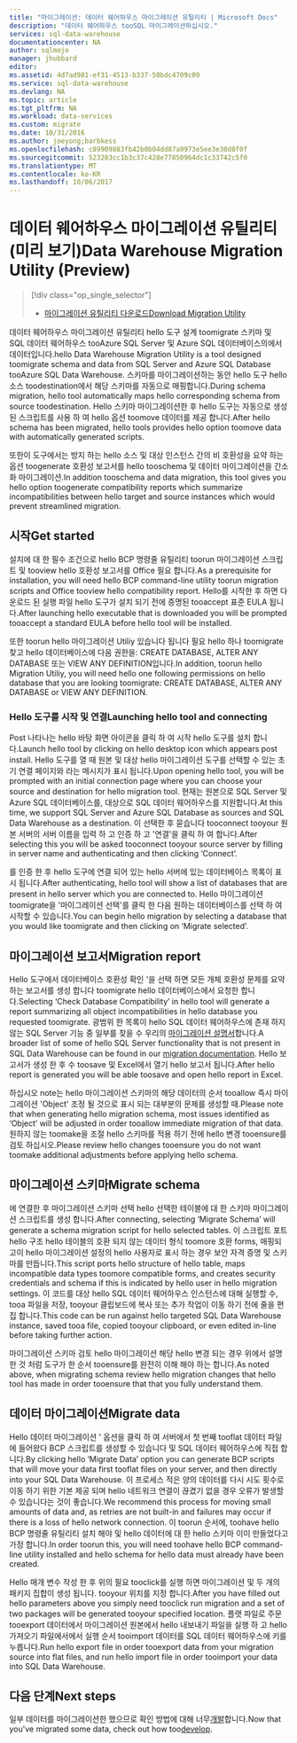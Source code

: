 ```yaml
---
title: "마이그레이션: 데이터 웨어하우스 마이그레이션 유틸리티 | Microsoft Docs"
description: "데이터 웨어하우스 tooSQL 마이그레이션하십시오."
services: sql-data-warehouse
documentationcenter: NA
author: sqlmojo
manager: jhubbard
editor: 
ms.assetid: 4d7ad981-ef31-4513-b337-50bdc4709c09
ms.service: sql-data-warehouse
ms.devlang: NA
ms.topic: article
ms.tgt_pltfrm: NA
ms.workload: data-services
ms.custom: migrate
ms.date: 10/31/2016
ms.author: joeyong;barbkess
ms.openlocfilehash: c89909883fb42b0b04dd87a9973e5ee3e30d8f0f
ms.sourcegitcommit: 523283cc1b3c37c428e77850964dc1c33742c5f0
ms.translationtype: MT
ms.contentlocale: ko-KR
ms.lasthandoff: 10/06/2017
---
```

# <a name="data-warehouse-migration-utility-preview"></a><span data-ttu-id="b7546-103">데이터 웨어하우스 마이그레이션 유틸리티(미리 보기)</span><span class="sxs-lookup"><span data-stu-id="b7546-103">Data Warehouse Migration Utility (Preview)</span></span>
> [!div class="op_single_selector"]
> * <span data-ttu-id="b7546-104">[마이그레이션 유틸리티 다운로드][Download Migration Utility]</span><span class="sxs-lookup"><span data-stu-id="b7546-104">[Download Migration Utility][Download Migration Utility]</span></span>
> 
> 

<span data-ttu-id="b7546-105">데이터 웨어하우스 마이그레이션 유틸리티 hello 도구 설계 toomigrate 스키마 및 SQL 데이터 웨어하우스 tooAzure SQL Server 및 Azure SQL 데이터베이스의에서 데이터입니다.</span><span class="sxs-lookup"><span data-stu-id="b7546-105">hello Data Warehouse Migration Utility is a tool designed toomigrate schema and data from SQL Server and Azure SQL Database tooAzure SQL Data Warehouse.</span></span> <span data-ttu-id="b7546-106">스키마를 마이그레이션하는 동안 hello 도구 hello 소스 toodestination에서 해당 스키마를 자동으로 매핑합니다.</span><span class="sxs-lookup"><span data-stu-id="b7546-106">During schema migration, hello tool automatically maps hello corresponding schema from source toodestination.</span></span> <span data-ttu-id="b7546-107">Hello 스키마 마이그레이션한 후 hello 도구는 자동으로 생성 된 스크립트를 사용 하 여 hello 옵션 toomove 데이터를 제공 합니다.</span><span class="sxs-lookup"><span data-stu-id="b7546-107">After hello schema has been migrated, hello tools provides hello option toomove data with automatically generated scripts.</span></span>

<span data-ttu-id="b7546-108">또한이 도구에서는 방지 하는 hello 소스 및 대상 인스턴스 간의 비 호환성을 요약 하는 옵션 toogenerate 호환성 보고서를 hello tooschema 및 데이터 마이그레이션을 간소화 마이그레이션.</span><span class="sxs-lookup"><span data-stu-id="b7546-108">In addition tooschema and data migration, this tool gives you hello option toogenerate compatibility reports which summarize incompatibilities between hello target and source instances which would prevent streamlined migration.</span></span>

## <a name="get-started"></a><span data-ttu-id="b7546-109">시작</span><span class="sxs-lookup"><span data-stu-id="b7546-109">Get started</span></span>
<span data-ttu-id="b7546-110">설치에 대 한 필수 조건으로 hello BCP 명령줄 유틸리티 toorun 마이그레이션 스크립트 및 tooview hello 호환성 보고서를 Office 필요 합니다.</span><span class="sxs-lookup"><span data-stu-id="b7546-110">As a prerequisite for installation, you will need hello BCP command-line utility toorun migration scripts and Office tooview hello compatibility report.</span></span> <span data-ttu-id="b7546-111">Hello를 시작한 후 하면 다운로드 된 실행 파일 hello 도구가 설치 되기 전에 증명된 tooaccept 표준 EULA 됩니다.</span><span class="sxs-lookup"><span data-stu-id="b7546-111">After launching hello executable that is downloaded you will be prompted tooaccept a standard EULA before hello tool will be installed.</span></span>

<span data-ttu-id="b7546-112">또한 toorun hello 마이그레이션 Utiliy 있습니다 됩니다 필요 hello 하나 toomigrate 찾고 hello 데이터베이스에 다음 권한을: CREATE DATABASE, ALTER ANY DATABASE 또는 VIEW ANY DEFINITION입니다.</span><span class="sxs-lookup"><span data-stu-id="b7546-112">In addition, toorun hello Migration Utiliy, you will need hello one following permissions on hello database that you are looking toomigrate: CREATE DATABASE, ALTER ANY DATABASE or VIEW ANY DEFINITION.</span></span>

### <a name="launching-hello-tool-and-connecting"></a><span data-ttu-id="b7546-113">Hello 도구를 시작 및 연결</span><span class="sxs-lookup"><span data-stu-id="b7546-113">Launching hello tool and connecting</span></span>
<span data-ttu-id="b7546-114">Post 나타나는 hello 바탕 화면 아이콘을 클릭 하 여 시작 hello 도구를 설치 합니다.</span><span class="sxs-lookup"><span data-stu-id="b7546-114">Launch hello tool by clicking on hello desktop icon which appears post install.</span></span> <span data-ttu-id="b7546-115">Hello 도구를 열 때 원본 및 대상 hello 마이그레이션 도구를 선택할 수 있는 초기 연결 페이지와 라는 메시지가 표시 됩니다.</span><span class="sxs-lookup"><span data-stu-id="b7546-115">Upon opening hello tool, you will be prompted with an initial connection page where you can choose your source and destination for hello migration tool.</span></span> <span data-ttu-id="b7546-116">현재는 원본으로 SQL Server 및 Azure SQL 데이터베이스를, 대상으로 SQL 데이터 웨어하우스를 지원합니다.</span><span class="sxs-lookup"><span data-stu-id="b7546-116">At this time, we support SQL Server and Azure SQL Database as sources and SQL Data Warehouse as a destination.</span></span> <span data-ttu-id="b7546-117">이 선택한 후 묻습니다 tooconnect tooyour 원본 서버의 서버 이름을 입력 하 고 인증 하 고 '연결'을 클릭 하 여 합니다.</span><span class="sxs-lookup"><span data-stu-id="b7546-117">After selecting this you will be asked tooconnect tooyour source server by filling in server name and authenticating and then clicking ‘Connect’.</span></span>

<span data-ttu-id="b7546-118">를 인증 한 후 hello 도구에 연결 되어 있는 hello 서버에 있는 데이터베이스 목록이 표시 됩니다.</span><span class="sxs-lookup"><span data-stu-id="b7546-118">After authenticating, hello tool will show a list of databases that are present in hello server which you are connected to.</span></span> <span data-ttu-id="b7546-119">Hello 마이그레이션 toomigrate을 '마이그레이션 선택'를 클릭 한 다음 원하는 데이터베이스를 선택 하 여 시작할 수 있습니다.</span><span class="sxs-lookup"><span data-stu-id="b7546-119">You can begin hello migration by selecting a database that you would like toomigrate and then clicking on ‘Migrate selected’.</span></span>

## <a name="migration-report"></a><span data-ttu-id="b7546-120">마이그레이션 보고서</span><span class="sxs-lookup"><span data-stu-id="b7546-120">Migration report</span></span>
<span data-ttu-id="b7546-121">Hello 도구에서 데이터베이스 호환성 확인 '을 선택 하면 모든 개체 호환성 문제를 요약 하는 보고서를 생성 합니다 toomigrate hello 데이터베이스에서 요청한 합니다.</span><span class="sxs-lookup"><span data-stu-id="b7546-121">Selecting ‘Check Database Compatibility’ in hello tool will generate a report summarizing all object incompatibilities in hello database you requested toomigrate.</span></span> <span data-ttu-id="b7546-122">광범위 한 목록이 hello SQL 데이터 웨어하우스에 존재 하지 않는 SQL Server 기능 중 일부를 찾을 수 우리의 [마이그레이션 설명서][migration documentation]합니다.</span><span class="sxs-lookup"><span data-stu-id="b7546-122">A broader list of some of hello SQL Server functionality that is not present in SQL Data Warehouse can be found in our [migration documentation][migration documentation].</span></span> <span data-ttu-id="b7546-123">Hello 보고서가 생성 한 후 수 toosave 및 Excel에서 열기 hello 보고서 됩니다.</span><span class="sxs-lookup"><span data-stu-id="b7546-123">After hello report is generated you will be able toosave and open hello report in Excel.</span></span>

<span data-ttu-id="b7546-124">하십시오 note는 hello 마이그레이션 스키마의 해당 데이터의 순서 tooallow 즉시 마이그레이션 'Object' 조정 될 것으로 표시 되는 대부분의 문제를 생성할 때.</span><span class="sxs-lookup"><span data-stu-id="b7546-124">Please note that when generating hello migration schema, most issues identified as ‘Object’ will be adjusted in order tooallow immediate migration of that data.</span></span> <span data-ttu-id="b7546-125">원하지 않는 toomake을 조절 hello 스키마를 적용 하기 전에 hello 변경 tooensure를 검토 하십시오.</span><span class="sxs-lookup"><span data-stu-id="b7546-125">Please review hello changes tooensure you do not want toomake additional adjustments before applying hello schema.</span></span>

## <a name="migrate-schema"></a><span data-ttu-id="b7546-126">마이그레이션 스키마</span><span class="sxs-lookup"><span data-stu-id="b7546-126">Migrate schema</span></span>
<span data-ttu-id="b7546-127">에 연결한 후 마이그레이션 스키마 선택 hello 선택한 테이블에 대 한 스키마 마이그레이션 스크립트를 생성 합니다.</span><span class="sxs-lookup"><span data-stu-id="b7546-127">After connecting, selecting ‘Migrate Schema’ will generate a schema migration script for hello selected tables.</span></span> <span data-ttu-id="b7546-128">이 스크립트 포트 hello 구조 hello 테이블의 호환 되지 않는 데이터 형식 toomore 호환 forms, 매핑되고이 hello 마이그레이션 설정의 hello 사용자로 표시 하는 경우 보안 자격 증명 및 스키마를 만듭니다.</span><span class="sxs-lookup"><span data-stu-id="b7546-128">This script ports hello structure of hello table, maps incompatible data types toomore compatible forms, and creates security credentials and schema if this is indicated by hello user in hello migration settings.</span></span> <span data-ttu-id="b7546-129">이 코드를 대상 hello SQL 데이터 웨어하우스 인스턴스에 대해 실행할 수, tooa 파일을 저장, tooyour 클립보드에 복사 또는 추가 작업이 이동 하기 전에 줄을 편집 합니다.</span><span class="sxs-lookup"><span data-stu-id="b7546-129">This code can be run against hello targeted SQL Data Warehouse instance, saved tooa file, copied tooyour clipboard, or even edited in-line before taking further action.</span></span>  

<span data-ttu-id="b7546-130">마이그레이션 스키마 검토 hello 마이그레이션 해당 hello 변경 되는 경우 위에서 설명한 것 처럼 도구가 한 순서 tooensure를 완전히 이해 해야 하는 합니다.</span><span class="sxs-lookup"><span data-stu-id="b7546-130">As noted above, when migrating schema review hello migration changes that hello tool has made in order tooensure that that you fully understand them.</span></span>  

## <a name="migrate-data"></a><span data-ttu-id="b7546-131">데이터 마이그레이션</span><span class="sxs-lookup"><span data-stu-id="b7546-131">Migrate data</span></span>
<span data-ttu-id="b7546-132">Hello 데이터 마이그레이션 ' 옵션을 클릭 하 여 서버에서 첫 번째 tooflat 데이터 파일에 들어왔다 BCP 스크립트를 생성할 수 있습니다 및 SQL 데이터 웨어하우스에 직접 합니다.</span><span class="sxs-lookup"><span data-stu-id="b7546-132">By clicking hello ‘Migrate Data’ option you can generate BCP scripts that will move your data first tooflat files on your server, and then directly into your SQL Data Warehouse.</span></span> <span data-ttu-id="b7546-133">이 프로세스 적은 양의 데이터를 다시 시도 횟수로 이동 하기 위한 기본 제공 되며 hello 네트워크 연결이 끊겼기 없을 경우 오류가 발생할 수 있습니다는 것이 좋습니다.</span><span class="sxs-lookup"><span data-stu-id="b7546-133">We recommend this process for moving small amounts of data and, as retries are not built-in and failures may occur if there is a loss of hello network connection.</span></span> <span data-ttu-id="b7546-134">이 toorun 순서에, toohave hello BCP 명령줄 유틸리티 설치 해야 및 hello 데이터에 대 한 hello 스키마 이미 만들었다고 가정 합니다.</span><span class="sxs-lookup"><span data-stu-id="b7546-134">In order toorun this, you will need toohave hello BCP command-line utility installed and hello schema for hello data must already have been created.</span></span>

<span data-ttu-id="b7546-135">Hello 매개 변수 작성 한 후 위의 필요 tooclick를 실행 하면 마이그레이션 및 두 개의 패키지 집합이 생성 됩니다. tooyour 위치를 지정 합니다.</span><span class="sxs-lookup"><span data-stu-id="b7546-135">After you have filled out hello parameters above you simply need tooclick run migration and a set of two packages will be generated tooyour specified location.</span></span> <span data-ttu-id="b7546-136">플랫 파일로 주문 tooexport 데이터에서 마이그레이션 원본에서 hello 내보내기 파일을 실행 하 고 hello 가져오기 파일에서에서 실행 순서 tooimport 데이터를 SQL 데이터 웨어하우스에 키를 누릅니다.</span><span class="sxs-lookup"><span data-stu-id="b7546-136">Run hello export file in order tooexport data from your migration source into flat files, and run hello import file in order tooimport your data into SQL Data Warehouse.</span></span>

## <a name="next-steps"></a><span data-ttu-id="b7546-137">다음 단계</span><span class="sxs-lookup"><span data-stu-id="b7546-137">Next steps</span></span>
<span data-ttu-id="b7546-138">일부 데이터를 마이그레이션한 했으므로 확인 방법에 대해 너무[개발][develop]합니다.</span><span class="sxs-lookup"><span data-stu-id="b7546-138">Now that you've migrated some data, check out how too[develop][develop].</span></span>

<!--Image references-->

<!--Article references-->
[migration documentation]: sql-data-warehouse-overview-migrate.md
[develop]: sql-data-warehouse-overview-develop.md

<!--Other Web references--> 
[Download Migration Utility]: https://migrhoststorage.blob.core.windows.net/sqldwsample/DataWarehouseMigrationUtility.zip
